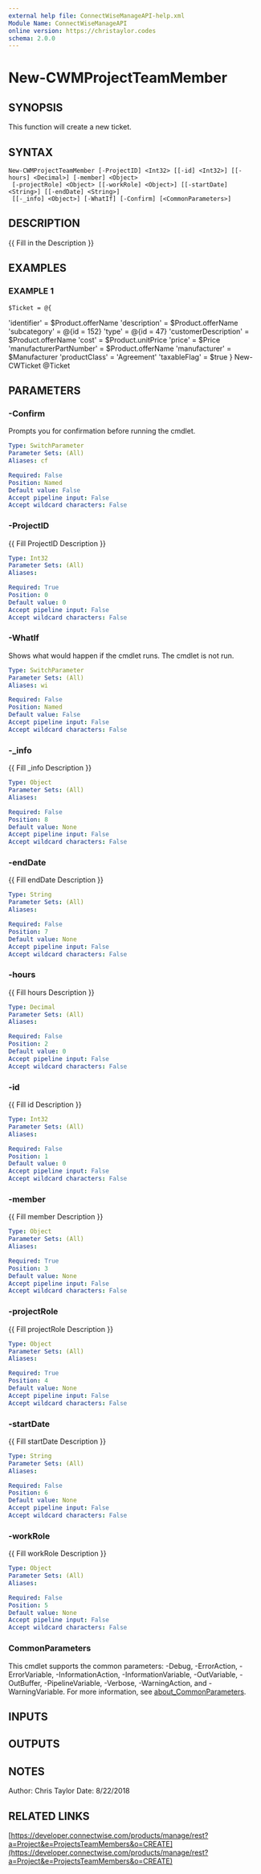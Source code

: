 ```yaml
---
external help file: ConnectWiseManageAPI-help.xml
Module Name: ConnectWiseManageAPI
online version: https://christaylor.codes
schema: 2.0.0
---
```


# New-CWMProjectTeamMember

## SYNOPSIS
This function will create a new ticket.

## SYNTAX

```
New-CWMProjectTeamMember [-ProjectID] <Int32> [[-id] <Int32>] [[-hours] <Decimal>] [-member] <Object>
 [-projectRole] <Object> [[-workRole] <Object>] [[-startDate] <String>] [[-endDate] <String>]
 [[-_info] <Object>] [-WhatIf] [-Confirm] [<CommonParameters>]
```

## DESCRIPTION
{{ Fill in the Description }}

## EXAMPLES

### EXAMPLE 1
```
$Ticket = @{
```

'identifier' = $Product.offerName     'description' = $Product.offerName     'subcategory' = @{id = 152}     'type' = @{id = 47}     'customerDescription' = $Product.offerName     'cost' = $Product.unitPrice     'price' = $Price     'manufacturerPartNumber' = $Product.offerName     'manufacturer' = $Manufacturer     'productClass' = 'Agreement'     'taxableFlag' = $true } New-CWTicket @Ticket

## PARAMETERS

### -Confirm
Prompts you for confirmation before running the cmdlet.

```yaml
Type: SwitchParameter
Parameter Sets: (All)
Aliases: cf

Required: False
Position: Named
Default value: False
Accept pipeline input: False
Accept wildcard characters: False
```

### -ProjectID
{{ Fill ProjectID Description }}

```yaml
Type: Int32
Parameter Sets: (All)
Aliases:

Required: True
Position: 0
Default value: 0
Accept pipeline input: False
Accept wildcard characters: False
```

### -WhatIf
Shows what would happen if the cmdlet runs.
The cmdlet is not run.

```yaml
Type: SwitchParameter
Parameter Sets: (All)
Aliases: wi

Required: False
Position: Named
Default value: False
Accept pipeline input: False
Accept wildcard characters: False
```

### -_info
{{ Fill _info Description }}

```yaml
Type: Object
Parameter Sets: (All)
Aliases:

Required: False
Position: 8
Default value: None
Accept pipeline input: False
Accept wildcard characters: False
```

### -endDate
{{ Fill endDate Description }}

```yaml
Type: String
Parameter Sets: (All)
Aliases:

Required: False
Position: 7
Default value: None
Accept pipeline input: False
Accept wildcard characters: False
```

### -hours
{{ Fill hours Description }}

```yaml
Type: Decimal
Parameter Sets: (All)
Aliases:

Required: False
Position: 2
Default value: 0
Accept pipeline input: False
Accept wildcard characters: False
```

### -id
{{ Fill id Description }}

```yaml
Type: Int32
Parameter Sets: (All)
Aliases:

Required: False
Position: 1
Default value: 0
Accept pipeline input: False
Accept wildcard characters: False
```

### -member
{{ Fill member Description }}

```yaml
Type: Object
Parameter Sets: (All)
Aliases:

Required: True
Position: 3
Default value: None
Accept pipeline input: False
Accept wildcard characters: False
```

### -projectRole
{{ Fill projectRole Description }}

```yaml
Type: Object
Parameter Sets: (All)
Aliases:

Required: True
Position: 4
Default value: None
Accept pipeline input: False
Accept wildcard characters: False
```

### -startDate
{{ Fill startDate Description }}

```yaml
Type: String
Parameter Sets: (All)
Aliases:

Required: False
Position: 6
Default value: None
Accept pipeline input: False
Accept wildcard characters: False
```

### -workRole
{{ Fill workRole Description }}

```yaml
Type: Object
Parameter Sets: (All)
Aliases:

Required: False
Position: 5
Default value: None
Accept pipeline input: False
Accept wildcard characters: False
```

### CommonParameters
This cmdlet supports the common parameters: -Debug, -ErrorAction, -ErrorVariable, -InformationAction, -InformationVariable, -OutVariable, -OutBuffer, -PipelineVariable, -Verbose, -WarningAction, and -WarningVariable. For more information, see [about_CommonParameters](http://go.microsoft.com/fwlink/?LinkID=113216).

## INPUTS

## OUTPUTS

## NOTES
Author: Chris Taylor Date: 8/22/2018

## RELATED LINKS

[https://developer.connectwise.com/products/manage/rest?a=Project&e=ProjectsTeamMembers&o=CREATE](https://developer.connectwise.com/products/manage/rest?a=Project&e=ProjectsTeamMembers&o=CREATE)

